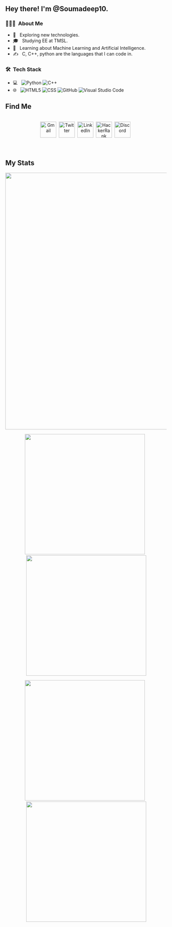 <h2> Hey there! I'm @Soumadeep10.</h2>

<h3> 👨🏻‍💻 &nbsp;About Me </h3>

- 🤔 &nbsp; Exploring new technologies.
- 🎓 &nbsp; Studying EE at TMSL.
- 🌱 &nbsp; Learning about Machine Learning and Artificial Intelligence.
- ✍️ &nbsp; C, C++, python are the languages that I can code in.

<h3> 🛠 &nbsp;Tech Stack</h3>

- 💻 &nbsp;
  ![Python](https://img.shields.io/badge/-Python-333333?style=flat&logo=python)
  ![C++](https://img.shields.io/badge/-C++-333333?style=flat&logo=C%2B%2B&logoColor=00599C)
- 🌐 &nbsp;
  ![HTML5](https://img.shields.io/badge/-HTML5-333333?style=flat&logo=HTML5)
  ![CSS](https://img.shields.io/badge/-CSS-333333?style=flat&logo=CSS3&logoColor=1572B6)
  ![GitHub](https://img.shields.io/badge/-GitHub-333333?style=flat&logo=github)
  ![Visual Studio Code](https://img.shields.io/badge/-Visual%20Studio%20Code-333333?style=flat&logo=visual-studio-code&logoColor=007ACC)
  
## Find Me

<br/>
<div align="center">
<a href="mailto:15soumadeeep@gmail.com"> <img src="https://user-images.githubusercontent.com/100613640/167249537-2538da78-a5c8-41d0-b7b8-4cd7503f43e6.png" title="Gmail" width='50'></a>&nbsp;
<a href="https://twitter.com/SOUMADEEPGUHA10"> <img src="https://user-images.githubusercontent.com/100613640/167250432-26046656-736f-4f5d-83a7-7df1d5859a17.png" title="Twitter" width='50'></a>&nbsp;
<a href="https://www.linkedin.com/in/soumadeep-guha-a9141b210/"> <img src="https://user-images.githubusercontent.com/100613640/167250457-c7030156-9316-4903-8215-477f2c31990f.png" title="LinkedIn" width='50'></a>&nbsp;
<a href="https://www.hackerrank.com/15soumadeep"> <img src="https://user-images.githubusercontent.com/100613640/167250493-d24e9dba-837b-47f5-837b-016a7e83d3a3.png" title="HackerRank" width='50'></a>&nbsp;
<a href="https://discordapp.com/users/soumadeep#5908"> <img src="https://user-images.githubusercontent.com/100613640/167250511-33460d5c-cd81-4aa8-b484-78ec949e6a24.png" title="Discord" width='50'></a>&nbsp;

</div><br/><br/>

## My Stats

<div align="center">
          
<img src="http://github-profile-summary-cards.vercel.app/api/cards/profile-details?username=Soumadeep10&theme=monokai" width="800"><br>

<img src="http://github-profile-summary-cards.vercel.app/api/cards/repos-per-language?username=Soumadeep10&theme=monokai" width="375">&nbsp;&nbsp;<img src="http://github-profile-summary-cards.vercel.app/api/cards/most-commit-language?username=Soumadeep10&theme=monokai" width="375"><br>

<img src="http://github-profile-summary-cards.vercel.app/api/cards/stats?username=Soumadeep10&theme=monokai" width="375">&nbsp;&nbsp;<img src="http://github-profile-summary-cards.vercel.app/api/cards/productive-time?username=Soumadeep10&theme=monokai" width="375">
</div>

